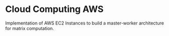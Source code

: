 
# Cloud Computing AWS

Implementation of AWS EC2 Instances to build a master-worker architecture for matrix computation.
